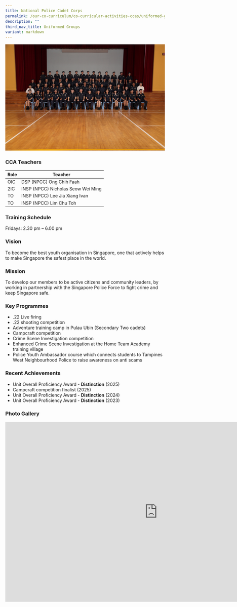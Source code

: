 ```yaml
---
title: National Police Cadet Corps
permalink: /our-co-curriculum/co-curricular-activities-ccas/uniformed-groups/national-police-cadet-corps/
description: ""
third_nav_title: Uniformed Groups
variant: markdown
---
```

![](/images/National_Police_Cadet_Corps.jpg)

### CCA Teachers

| Role | Teacher | 
| -------- | -------- | 
| OIC    | DSP (NPCC) Ong Chih Faah     | 
| 2IC     | INSP (NPCC) Nicholas Seow Wei Ming    |
| TO      | INSP (NPCC) Lee Jia Xiang Ivan   |
| TO      | INSP (NPCC) Lim Chu Toh
 

### Training Schedule
Fridays: 2.30 pm – 6.00 pm

### Vision
To become the best youth organisation in Singapore, one that actively helps to make Singapore the safest place in the world.

### Mission
To develop our members to be active citizens and community leaders, by working in partnership with the Singapore Police Force to fight crime and keep Singapore safe.

### Key Programmes
* .22 Live firing
* .22 shooting competition
* Adventure training camp in Pulau Ubin (Secondary Two cadets)
* Campcraft competition
* Crime Scene Investigation competition
* Enhanced Crime Scene Investigation at the Home Team Academy training village
* Police Youth Ambassador course which connects students to Tampines West Neighbourhood Police to raise awareness on anti scams

### Recent Achievements
*   Unit Overall Proficiency Award - **Distinction** (2025)
*   Campcraft competition finalist (2025)
*   Unit Overall Proficiency Award - **Distinction** (2024)
*   Unit Overall Proficiency Award - **Distinction** (2023)

### Photo Gallery

<iframe allowfullscreen="true" height="569" width="960" frameborder="0" src="https://docs.google.com/presentation/d/114E5La6sLkW6eg2JHMKzMGSBJjY2aiXYRlJTWCwx8Ug/embed?slide=id.p#slide=id.p"></iframe>